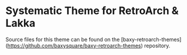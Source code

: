 Systematic Theme for RetroArch & Lakka
====================

Source files for this theme can be found on the [baxy-retroarch-themes] (https://github.com/baxysquare/baxy-retroarch-themes) repository.